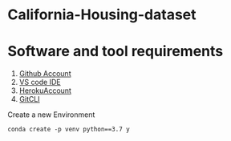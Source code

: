 # California-Housing-dataset

# Software and tool requirements

1. [Github Account](https://github.com)
2. [VS code IDE](https://code.visualstudio.com/)
3. [HerokuAccount](https://heroku.com)
4. [GitCLI](https://git-scm.com/book/en/v2/Getting-Started-The-Command-Line)


Create a new Environment

```
conda create -p venv python==3.7 y
```